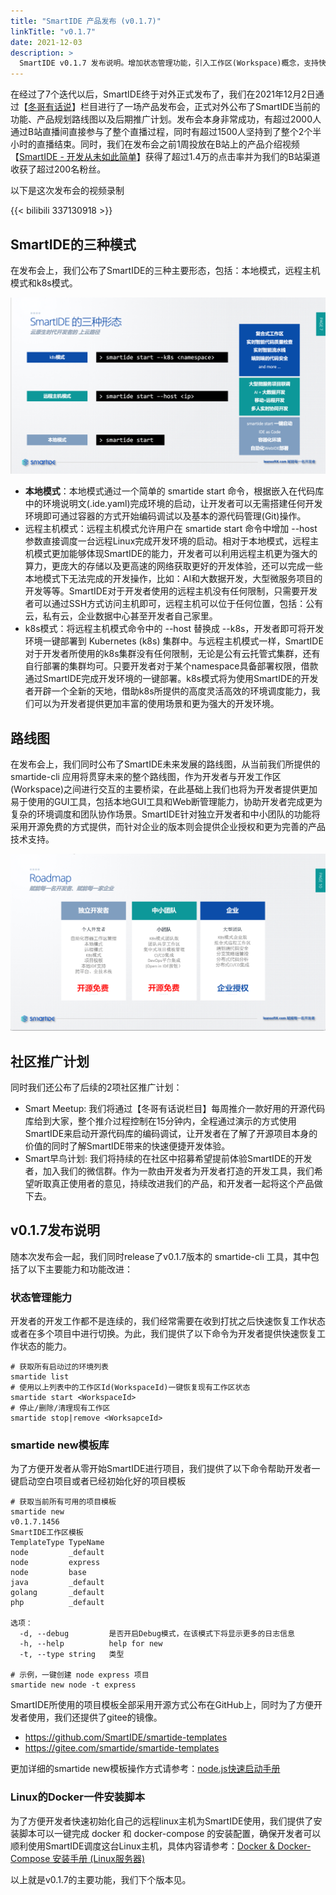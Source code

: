 ```yaml
---
title: "SmartIDE 产品发布 (v0.1.7)"
linkTitle: "v0.1.7"
date: 2021-12-03
description: >
  SmartIDE v0.1.7 发布说明。增加状态管理功能，引入工作区(Workspace)概念，支持快速从新启动工作区，增加smartide new命令并提供项目模板支持，远程主机模式稳定性加强，完整适配Boathouse前后端调试场景。正式对外发布。
---
```


在经过了7个迭代以后，SmartIDE终于对外正式发布了，我们在2021年12月2日通过【<a href="https://space.bilibili.com/508674883/channel/detail?cid=105461" target="_blank">冬哥有话说</a>】栏目进行了一场产品发布会，正式对外公布了SmartIDE当前的功能、产品规划路线图以及后期推广计划。发布会本身非常成功，有超过2000人通过B站直播间直接参与了整个直播过程，同时有超过1500人坚持到了整个2个半小时的直播结束。同时，我们在发布会之前1周投放在B站上的产品介绍视频【<a href="https://www.bilibili.com/video/BV1pR4y147wn?spm_id_from=333.999.0.0" target="_blank">SmartIDE - 开发从未如此简单</a>】获得了超过1.4万的点击率并为我们的B站渠道收获了超过200名粉丝。

以下是这次发布会的视频录制

{{< bilibili 337130918 >}}

## SmartIDE的三种模式

在发布会上，我们公布了SmartIDE的三种主要形态，包括：本地模式，远程主机模式和k8s模式。

![](images/smartide-3modes.png)

- **本地模式**：本地模式通过一个简单的 smartide start 命令，根据嵌入在代码库中的环境说明文(.ide.yaml)完成环境的启动，让开发者可以无需搭建任何开发环境即可通过容器的方式开始编码调试以及基本的源代码管理(Git)操作。
- 远程主机模式：远程主机模式允许用户在 smartide start 命令中增加 --host 参数直接调度一台远程Linux完成开发环境的启动。相对于本地模式，远程主机模式更加能够体现SmartIDE的能力，开发者可以利用远程主机更为强大的算力，更庞大的存储以及更高速的网络获取更好的开发体验，还可以完成一些本地模式下无法完成的开发操作，比如：AI和大数据开发，大型微服务项目的开发等等。SmartIDE对于开发者使用的远程主机没有任何限制，只需要开发者可以通过SSH方式访问主机即可，远程主机可以位于任何位置，包括：公有云，私有云，企业数据中心甚至开发者自己家里。
- k8s模式：将远程主机模式命令中的 --host 替换成 --k8s，开发者即可将开发环境一键部署到 Kubernetes (k8s) 集群中。与远程主机模式一样，SmartIDE对于开发者所使用的k8s集群没有任何限制，无论是公有云托管式集群，还有自行部署的集群均可。只要开发者对于某个namespace具备部署权限，借款通过SmartIDE完成开发环境的一键部署。k8s模式将为使用SmartIDE的开发者开辟一个全新的天地，借助k8s所提供的高度灵活高效的环境调度能力，我们可以为开发者提供更加丰富的使用场景和更为强大的开发环境。

## 路线图

在发布会上，我们同时公布了SmartIDE未来发展的路线图，从当前我们所提供的 smartide-cli 应用将贯穿未来的整个路线图，作为开发者与开发工作区(Workspace)之间进行交互的主要桥梁，在此基础上我们也将为开发者提供更加易于使用的GUI工具，包括本地GUI工具和Web断管理能力，协助开发者完成更为复杂的环境调度和团队协作场景。SmartIDE针对独立开发者和中小团队的功能将采用开源免费的方式提供，而针对企业的版本则会提供企业授权和更为完善的产品技术支持。

![](images/smartide-roadmap.png)

## 社区推广计划

同时我们还公布了后续的2项社区推广计划：

- Smart Meetup: 我们将通过【冬哥有话说栏目】每周推介一款好用的开源代码库给到大家，整个推介过程控制在15分钟内，全程通过演示的方式使用SmartIDE来启动开源代码库的编码调试，让开发者在了解了开源项目本身的价值的同时了解SmartIDE带来的快速便捷开发体验。
- Smart早鸟计划: 我们将持续的在社区中招募希望提前体验SmartIDE的开发者，加入我们的微信群。作为一款由开发者为开发者打造的开发工具，我们希望听取真正使用者的意见，持续改进我们的产品，和开发者一起将这个产品做下去。

## v0.1.7发布说明

随本次发布会一起，我们同时release了v0.1.7版本的 smartide-cli 工具，其中包括了以下主要能力和功能改进：

### 状态管理能力

开发者的开发工作都不是连续的，我们经常需要在收到打扰之后快速恢复工作状态或者在多个项目中进行切换。为此，我们提供了以下命令为开发者提供快速恢复工作状态的能力。

```shell
# 获取所有启动过的环境列表
smartide list
# 使用以上列表中的工作区Id(WorkspaceId)一键恢复现有工作区状态
smartide start <WorkspaceId>
# 停止/删除/清理现有工作区
smartide stop|remove <WorksapceId>
```

### smartide new模板库

为了方便开发者从零开始SmartIDE进行项目，我们提供了以下命令帮助开发者一键启动空白项目或者已经初始化好的项目模板

```shell
# 获取当前所有可用的项目模板
smartide new
v0.1.7.1456
SmartIDE工作区模板
TemplateType TypeName
node         _default
node         express
node         base
java         _default
golang       _default
php          _default

选项：
  -d, --debug         是否开启Debug模式，在该模式下将显示更多的日志信息
  -h, --help          help for new
  -t, --type string   类型

# 示例，一键创建 node express 项目
smartide new node -t express
```

SmartIDE所使用的项目模板全部采用开源方式公布在GitHub上，同时为了方便开发者使用，我们还提供了gitee的镜像。

- https://github.com/SmartIDE/smartide-templates
- https://gitee.com/smartide/smartide-templates

更加详细的smartide new模板操作方式请参考：[node.js快速启动手册](/zh/docs/quickstart/new-node/)

### Linux的Docker一件安装脚本

为了方便开发者快速初始化自己的远程linux主机为SmartIDE使用，我们提供了安装脚本可以一键完成 docker 和 docker-compose 的安装配置，确保开发者可以顺利使用SmartIDE调度这台Linux主机，具体内容请参考：[Docker & Docker-Compose 安装手册 (Linux服务器)](/zh/docs/install/docker-install-linux/)

以上就是v0.1.7的主要功能，我们下个版本见。